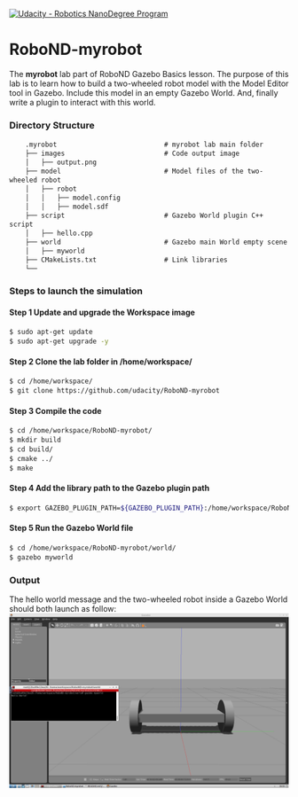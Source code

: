 [![Udacity - Robotics NanoDegree Program](https://s3-us-west-1.amazonaws.com/udacity-robotics/Extra+Images/RoboND_flag.png)](https://www.udacity.com/robotics)

# RoboND-myrobot
The **myrobot** lab part of RoboND Gazebo Basics lesson. The purpose of this lab is to learn how to build a two-wheeled robot model with the Model Editor tool in Gazebo. Include this model in an empty Gazebo World. And, finally write a plugin to interact with this world.  

### Directory Structure
```
    .myrobot                           # myrobot lab main folder 
    ├── images                         # Code output image                   
    │   ├── output.png
    ├── model                          # Model files of the two-wheeled robot
    │   ├── robot
    │   │   ├── model.config
    │   │   ├── model.sdf
    ├── script                         # Gazebo World plugin C++ script      
    │   ├── hello.cpp
    ├── world                          # Gazebo main World empty scene
    │   ├── myworld
    ├── CMakeLists.txt                 # Link libraries 
    └──                              
```

### Steps to launch the simulation

#### Step 1 Update and upgrade the Workspace image
```sh
$ sudo apt-get update
$ sudo apt-get upgrade -y
```

#### Step 2 Clone the lab folder in /home/workspace/
```sh
$ cd /home/workspace/
$ git clone https://github.com/udacity/RoboND-myrobot
```

#### Step 3 Compile the code
```sh
$ cd /home/workspace/RoboND-myrobot/
$ mkdir build
$ cd build/
$ cmake ../
$ make
```

#### Step 4 Add the library path to the Gazebo plugin path  
```sh
$ export GAZEBO_PLUGIN_PATH=${GAZEBO_PLUGIN_PATH}:/home/workspace/RoboND-myrobot/build
```

#### Step 5 Run the Gazebo World file  
```sh
$ cd /home/workspace/RoboND-myrobot/world/
$ gazebo myworld
```

### Output
The hello world message and the two-wheeled robot inside a Gazebo World should both launch as follow: 
![alt text](images/output.png)


    
 
